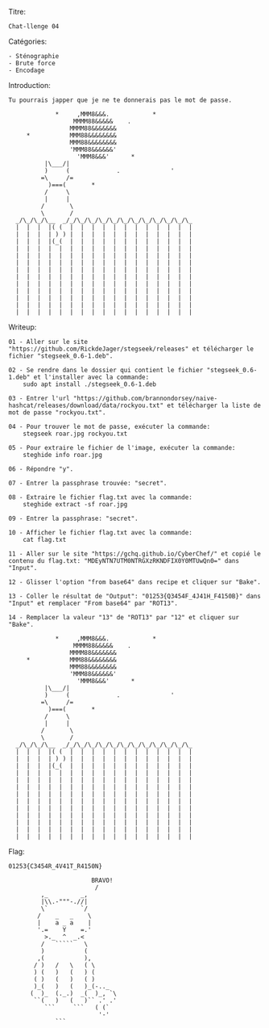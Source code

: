 Titre: 

	Chat-llenge 04


Catégories:

	- Sténographie
	- Brute force
	- Encodage


Introduction:

	Tu pourrais japper que je ne te donnerais pas le mot de passe.
	
```	
             *     ,MMM8&&&.            *
                  MMMM88&&&&&    .
                 MMMM88&&&&&&&
     *           MMM88&&&&&&&&
                 MMM88&&&&&&&&
                 'MMM88&&&&&&'
                   'MMM8&&&'      *
          |\___/|
          )     (             .              '
         =\     /=
           )===(       *
          /     \
          |     |
         /       \
         \       /
  _/\_/\_/\__  _/_/\_/\_/\_/\_/\_/\_/\_/\_/\_/\_/\_
  |  |  |  |( (  |  |  |  |  |  |  |  |  |  |  |  | 
  |  |  |  | ) ) |  |  |  |  |  |  |  |  |  |  |  | 
  |  |  |  |(_(  |  |  |  |  |  |  |  |  |  |  |  |
  |  |  |  |  |  |  |  |  |  |  |  |  |  |  |  |  | 
  |  |  |  |  |  |  |  |  |  |  |  |  |  |  |  |  |  
  |  |  |  |  |  |  |  |  |  |  |  |  |  |  |  |  |  
  |  |  |  |  |  |  |  |  |  |  |  |  |  |  |  |  |  
  |  |  |  |  |  |  |  |  |  |  |  |  |  |  |  |  |  
  |  |  |  |  |  |  |  |  |  |  |  |  |  |  |  |  |  
  |  |  |  |  |  |  |  |  |  |  |  |  |  |  |  |  |  
  |  |  |  |  |  |  |  |  |  |  |  |  |  |  |  |  |  
  |  |  |  |  |  |  |  |  |  |  |  |  |  |  |  |  |  
  |  |  |  |  |  |  |  |  |  |  |  |  |  |  |  |  |  
```  

Writeup:
	
	01 - Aller sur le site "https://github.com/RickdeJager/stegseek/releases" et télécharger le fichier "stegseek_0.6-1.deb".
		
	02 - Se rendre dans le dossier qui contient le fichier "stegseek_0.6-1.deb" et l'installer avec la commande:
		sudo apt install ./stegseek_0.6-1.deb
	
	03 - Entrer l'url "https://github.com/brannondorsey/naive-hashcat/releases/download/data/rockyou.txt" et télécharger la liste de mot de passe "rockyou.txt".
	
	04 - Pour trouver le mot de passe, exécuter la commande:	
		stegseek roar.jpg rockyou.txt

	05 - Pour extraire le fichier de l'image, exécuter la commande:
		steghide info roar.jpg
		
	06 - Répondre "y".
	
	07 - Entrer la passphrase trouvée: "secret".
	
	08 - Extraire le fichier flag.txt avec la commande:
		steghide extract -sf roar.jpg
		
	09 - Entrer la passphrase: "secret".
	
	10 - Afficher le fichier flag.txt avec la commande:
		cat flag.txt

	11 - Aller sur le site "https://gchq.github.io/CyberChef/" et copié le contenu du flag.txt: "MDEyNTN7UTM0NTRGXzRKNDFIX0Y0MTUwQn0=" dans "Input".
		
	12 - Glisser l'option "from base64" dans recipe et cliquer sur "Bake".
	
	13 - Coller le résultat de "Output": "01253{Q3454F_4J41H_F4150B}" dans "Input" et remplacer "From base64" par "ROT13".
	
	14 - Remplacer la valeur "13" de "ROT13" par "12" et cliquer sur "Bake".

```	
             *     ,MMM8&&&.            *
                  MMMM88&&&&&    .
                 MMMM88&&&&&&&
     *           MMM88&&&&&&&&
                 MMM88&&&&&&&&
                 'MMM88&&&&&&'
                   'MMM8&&&'      *
          |\___/|
          )     (             .              '
         =\     /=
           )===(       *
          /     \
          |     |
         /       \
         \       /
  _/\_/\_/\__  _/_/\_/\_/\_/\_/\_/\_/\_/\_/\_/\_/\_
  |  |  |  |( (  |  |  |  |  |  |  |  |  |  |  |  | 
  |  |  |  | ) ) |  |  |  |  |  |  |  |  |  |  |  | 
  |  |  |  |(_(  |  |  |  |  |  |  |  |  |  |  |  |
  |  |  |  |  |  |  |  |  |  |  |  |  |  |  |  |  | 
  |  |  |  |  |  |  |  |  |  |  |  |  |  |  |  |  |  
  |  |  |  |  |  |  |  |  |  |  |  |  |  |  |  |  |  
  |  |  |  |  |  |  |  |  |  |  |  |  |  |  |  |  |  
  |  |  |  |  |  |  |  |  |  |  |  |  |  |  |  |  |  
  |  |  |  |  |  |  |  |  |  |  |  |  |  |  |  |  |  
  |  |  |  |  |  |  |  |  |  |  |  |  |  |  |  |  |  
  |  |  |  |  |  |  |  |  |  |  |  |  |  |  |  |  |  
  |  |  |  |  |  |  |  |  |  |  |  |  |  |  |  |  |  
  |  |  |  |  |  |  |  |  |  |  |  |  |  |  |  |  |  
```

Flag:

	01253{C3454R_4V41T_R4150N}
	
```	
	                   BRAVO!
		                /
         ,_         _,
         |\\.-"""-.//|
         \`         `/
        /    _   _    \
        |    a _ a    |
        '.=    Y    =.'
          >._  ^  _.<
         /   `````   \
         )           (
        ,(           ),
       / )   /   \   ( \
       ) (   )   (   ) (
       ( )   (   )   ( )
       )_(   )   (   )_(-.._
      (  )_  (._.)  _(  )_, `\
       ``(   )   (   )`` .' .'
          ```     ```   ( (`
                         '-'
			 ```
